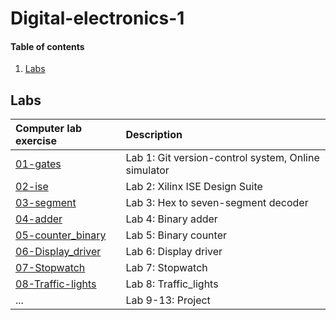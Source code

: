 # Digital-electronics-1

#### Table of contents

1. [Labs](#Labs)

## Labs

| **Computer lab exercise** | **Description** |
| :-- | :-- |
| [01-gates](/Labs/01-gates) | Lab 1: Git version-control system, Online simulator |
| [02-ise](/Labs/02-ise) | Lab 2: Xilinx ISE Design Suite |
| [03-segment](/Labs/03-segment) | Lab 3: Hex to seven-segment decoder |
| [04-adder](/Labs/04-adder) | Lab 4: Binary adder |
| [05-counter_binary](/Labs/05-counter_binary) | Lab 5: Binary counter |
| [06-Display_driver](/Labs/06-display_driver) | Lab 6: Display driver |
| [07-Stopwatch](/Labs/07-stopwatch) | Lab 7: Stopwatch |
| [08-Traffic-lights](/Labs/08-traffic_lights) | Lab 8: Traffic_lights |
| ... | Lab 9-13: Project |
